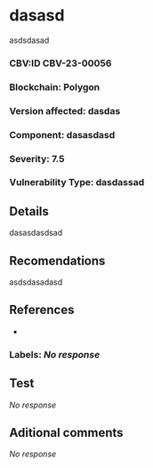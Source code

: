 # dasasd
  
asdsdasad
  
### CBV:ID CBV-23-00056
### Blockchain: Polygon
### Version affected: dasdas
### Component: dasasdasd
### Severity: 7.5
### Vulnerability Type: dasdassad

## Details

dasasdasdsad

## Recomendations

asdsdasadasd

## References

-

### Labels: _No response_

## Test

_No response_

## Aditional comments

_No response_
